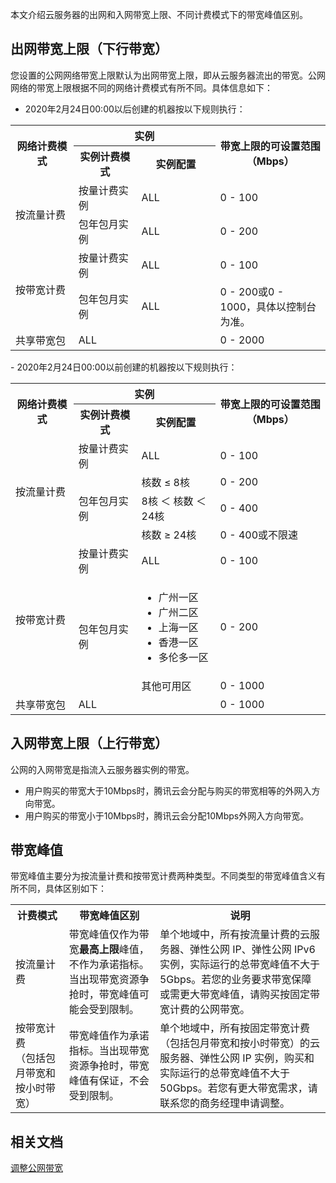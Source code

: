 本文介绍云服务器的出网和入网带宽上限、不同计费模式下的带宽峰值区别。

## 出网带宽上限（下行带宽）

您设置的公网网络带宽上限默认为出网带宽上限，即从云服务器流出的带宽。公网网络的带宽上限根据不同的网络计费模式有所不同。具体信息如下：
- 2020年2月24日00:00以后创建的机器按以下规则执行：
<table>
<tbody><tr><th rowspan="2" style="
    width: 20%;
">网络计费模式</th><th colspan="2">实例</th><th rowspan="2" style="width:35%">带宽上限的可设置范围（Mbps）</th></tr>
<tr><th style="
    width: 20%;
">实例计费模式</th><th style="
    width: 25%;
">实例配置</th></tr>
<tr><td rowspan="2">按流量计费</td><td>按量计费实例</td><td>ALL</td><td>0 - 100</td></tr>
<tr><td>包年包月实例</td><td>ALL</td><td>0 - 200</td></tr>
<tr><td rowspan="2">按带宽计费</td><td>按量计费实例</td><td>ALL</td><td>0 - 100</td></tr>
<tr><td>包年包月实例</td><td>ALL</td><td>0 - 200或0 - 1000，具体以控制台为准。</td></tr>
<tr><td>共享带宽包</td><td colspan="2">ALL</td><td>0 - 2000</td></tr>
</tbody></table>
- 2020年2月24日00:00以前创建的机器按以下规则执行：
<table>
<tbody><tr><th rowspan="2" style="
    width: 20%;
">网络计费模式</th><th colspan="2">实例</th><th rowspan="2" style="width:35%">带宽上限的可设置范围（Mbps）</th></tr>
<tr><th style="
    width: 20;
">实例计费模式</th><th style="
    width: 25%;
">实例配置</th></tr>
<tr><td rowspan="4">按流量计费</td><td>按量计费实例</td><td>ALL</td><td>0 - 100</td></tr>
<tr><td rowspan="3">包年包月实例</td><td>核数 ≤ 8核</td><td>0 - 200</td></tr>
<tr><td>8核 ＜ 核数 ＜24核</td><td>0 - 400</td></tr>
<tr><td>核数 ≥ 24核</td><td>0 - 400或不限速</td></tr>
<tr><td rowspan="3">按带宽计费</td><td>按量计费实例</td><td>ALL</td><td>0 - 100</td></tr>
<tr><td rowspan="2">包年包月实例</td><td><ul><li>广州一区</li><li>广州二区</li><li>上海一区</li><li>香港一区</li><li>多伦多一区</li></ul></td><td>0 - 200</td></tr>
<tr><td>其他可用区</td><td>0 - 1000</td></tr>
<tr><td>共享带宽包</td><td colspan="2">ALL</td><td>0 - 1000</td></tr>
</tbody></table>


## 入网带宽上限（上行带宽）

公网的入网带宽是指流入云服务器实例的带宽。
- 用户购买的带宽大于10Mbps时，腾讯云会分配与购买的带宽相等的外网入方向带宽。
- 用户购买的带宽小于10Mbps时，腾讯云会分配10Mbps外网入方向带宽。

## 带宽峰值
带宽峰值主要分为按流量计费和按带宽计费两种类型。不同类型的带宽峰值含义有所不同，具体区别如下：

<table>
       <tbody><tr>
			 <th width="17%">计费模式</th>
			 <th>带宽峰值区别</th>
			 <th>说明</th>
       </tr>
			 <tr>
			 <td>按流量计费</td>
			 <td>带宽峰值仅作为带宽<strong>最高上限</strong>峰值，不作为承诺指标。当出现带宽资源争抢时，带宽峰值可能会受到限制。</td> 
			 <td>单个地域中，所有按流量计费的云服务器、弹性公网 IP、弹性公网 IPv6 实例，实际运行的总带宽峰值不大于5Gbps。若您的业务要求带宽保障或需更大带宽峰值，请购买按固定带宽计费的公网带宽。</td> 
			 </tr>
       <tr>          
            <td>按带宽计费<br/>（包括包月带宽和按小时带宽）</td>
            <td>带宽峰值作为承诺指标。当出现带宽资源争抢时，带宽峰值有保证，不会受到限制。</td>
						<td>单个地域中，所有按固定带宽计费（包括包月带宽和按小时带宽）的云服务器、弹性公网 IP 实例，购买和实际运行的总带宽峰值不大于50Gbps。若您有更大带宽需求，请联系您的商务经理申请调整。

</td> 
            </tr> 
</tbody></table>


## 相关文档
[调整公网带宽](https://cloud.tencent.com/document/product/213/15517#adjustBandwidth)
